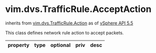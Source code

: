 vim.dvs.TrafficRule.AcceptAction
================================
inherits from [vim.dvs.TrafficRule.Action](docs/vim.dvs.TrafficRule.Action.md)
as of [vSphere API 5.5](vim.version.md#vim.version.version9)


This class defines network rule action to accept packets.

| property | type | optional | priv | desc |
|:---------|:-----|:---------|:-----|:-----|



